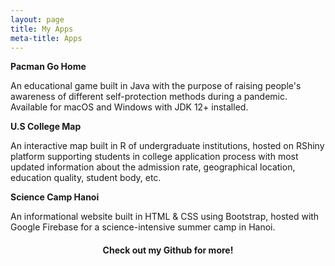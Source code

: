 ```yaml
---
layout: page
title: My Apps
meta-title: Apps
---
```


<div id="aboutme-section">

<p class="about-text">
<span class="fa fa-smile-o about-icon"></span> 
<strong> Pacman Go Home </strong>

<a target="_blank" href= "https://linhtangtd.github.io/PacmanGoHome"><span class="fa fa-globle about-icon"></span></a>
<a target="_blank" href= "https://github.com/LinhTangTD/PacmanGoHome"><span class="fa fa-github about-icon"></span></a>

An educational game built in Java with the purpose of raising people's awareness of different self-protection methods 
during a pandemic. Available for macOS and Windows with JDK 12+ installed.
</p>

<p class="about-text">
<span class="fa fa-map-market about-icon"></span> 
<strong> U.S College Map </strong>

<a target="_blank" href= "https://linhtang.shinyapps.io/CollegeAdmission/"><span class="fa fa-globle about-icon"></span></a>
<a target="_blank" href= "https://github.com/LinhTangTD/CollegeMapUS"><span class="fa fa-github about-icon"></span></a>

An interactive map built in R of undergraduate institutions, hosted on RShiny platform supporting students in college
application process with most updated information about the admission rate, geographical location, education quality,
student body, etc.
</p>

<p class="about-text">
<span class="fa fa-flask about-icon"></span> 
<strong> Science Camp Hanoi </strong>

<a target="_blank" href= "https://http://traihekhoahoc.org/"><span class="fa fa-globle about-icon"></span></a>
<a target="_blank" href= "https://github.com/LinhTangTD/ScienceCampHanoi"><span class="fa fa-github about-icon"></span></a>

An informational website built in HTML & CSS using Bootstrap, hosted with Google Firebase for a science-intensive summer camp in Hanoi.
</p>

<center><h4> Check out my Github for more! 
<a target="_blank" href= "https://github.com/LinhTangTD"><span class="fa fa-github about-icon"></span></a>
</h4></center>
